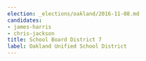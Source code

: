 ```yaml
---
election: _elections/oakland/2016-11-08.md
candidates:
- james-harris
- chris-jackson
title: School Board District 7
label: Oakland Unified School District
---
```

